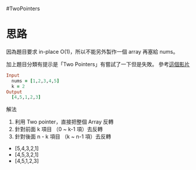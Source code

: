 #TwoPointers

# 思路

因為題目要求 in-place O(1)，所以不能另外製作一個 array 再塞給 nums。

加上題目分類有提示是「Two Pointers」有嘗試了一下但是失敗。
參考[這個影片](https://www.youtube.com/watch?v=BHr381Guz3Y&ab_channel=NeetCode)

```ruby
Input
  nums = [1,2,3,4,5]
  k = 2
Output
  [4,5,1,2,3]
```

解法
1. 利用 Two pointer，直接把整個 Array 反轉
2. 針對前面 k 項目 （0 ~ k-1 項）去反轉
3. 針對後面 n - k 項目 （k ~ n-1 項）去反轉

- [5,4,3,2,1]
- [4,5,3,2,1]
- [4,5,1,2,3]
